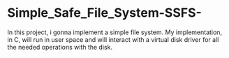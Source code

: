# Simple_Safe_File_System-SSFS-
In this project, i gonna implement a simple file system. My implementation, in C, will run in user space and will interact with a virtual disk driver for all the needed operations with the disk.
